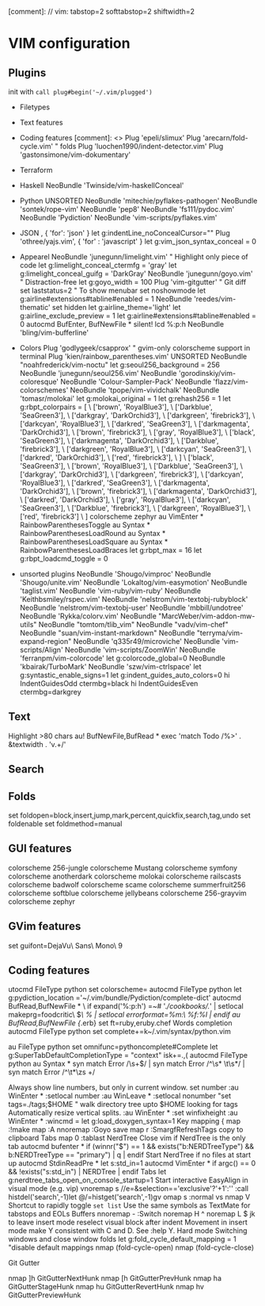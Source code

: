[comment]: // vim: tabstop=2 softtabstop=2 shiftwidth=2

VIM configuration
=================
## Plugins
init with `call plug#begin('~/.vim/plugged')`

- Filetypes
- Text features
- Coding features
[comment]: <> Plug 'epeli/slimux'
Plug 'arecarn/fold-cycle.vim' " folds
Plug 'luochen1990/indent-detector.vim'
Plug 'gastonsimone/vim-dokumentary'
- Terraform
- Haskell
NeoBundle 'Twinside/vim-haskellConceal'
- Python
UNSORTED
NeoBundle 'mitechie/pyflakes-pathogen'
NeoBundle 'sontek/rope-vim'
NeoBundle 'pep8'
NeoBundle 'fs111/pydoc.vim'
NeoBundle 'Pydiction'
NeoBundle 'vim-scripts/pyflakes.vim'
- JSON
, { 'for': 'json' }
let g:indentLine_noConcealCursor=""
Plug 'othree/yajs.vim', { 'for' : 'javascript' }
let g:vim_json_syntax_conceal = 0
- Appearel
NeoBundle 'junegunn/limelight.vim' " Highlight only piece of code
let g:limelight_conceal_ctermfg = 'gray'
let g:limelight_conceal_guifg = 'DarkGray'
NeoBundle 'junegunn/goyo.vim' " Distraction-free
let g:goyo_width = 100
Plug 'vim-gitgutter' " Git diff
set laststatus=2 " To show menubar
set noshowmode
let g:airline#extensions#tabline#enabled = 1
NeoBundle 'reedes/vim-thematic'
set hidden
let g:airline_theme='light'
let g:airline_exclude_preview = 1
let g:airline#extensions#tabline#enabled = 0
autocmd BufEnter, BufNewFile * silent! lcd %:p:h
NeoBundle 'bling/vim-bufferline'

- Colors
Plug 'godlygeek/csapprox' " gvim-only colorscheme support in terminal
Plug 'kien/rainbow_parentheses.vim'
UNSORTED
NeoBundle "noahfrederick/vim-noctu"
let g:seoul256_background = 256
NeoBundle 'junegunn/seoul256.vim'
NeoBundle 'gorodinskiy/vim-coloresque'
NeoBundle 'Colour-Sampler-Pack'
NeoBundle 'flazz/vim-colorschemes'
NeoBundle 'tpope/vim-vividchalk'
NeoBundle 'tomasr/molokai'
let g:molokai_original = 1
let g:rehash256 = 1
let g:rbpt_colorpairs = [
\ ['brown',       'RoyalBlue3'],
\ ['Darkblue',    'SeaGreen3'],
\ ['darkgray',    'DarkOrchid3'],
\ ['darkgreen',   'firebrick3'],
\ ['darkcyan',    'RoyalBlue3'],
\ ['darkred',     'SeaGreen3'],
\ ['darkmagenta', 'DarkOrchid3'],
\ ['brown',       'firebrick3'],
\ ['gray',        'RoyalBlue3'],
\ ['black',       'SeaGreen3'],
\ ['darkmagenta', 'DarkOrchid3'],
\ ['Darkblue',    'firebrick3'],
\ ['darkgreen',   'RoyalBlue3'],
\ ['darkcyan',    'SeaGreen3'],
\ ['darkred',     'DarkOrchid3'],
\ ['red',         'firebrick3'],
\ ]
\ ['black',       'SeaGreen3'],
\ ['brown',       'RoyalBlue3'],
\ ['Darkblue',    'SeaGreen3'],
\ ['darkgray',    'DarkOrchid3'],
\ ['darkgreen',   'firebrick3'],
\ ['darkcyan',    'RoyalBlue3'],
\ ['darkred',     'SeaGreen3'],
\ ['darkmagenta', 'DarkOrchid3'],
\ ['brown',       'firebrick3'],
\ ['darkmagenta', 'DarkOrchid3'],
\ ['darkred',     'DarkOrchid3'],
\ ['gray',        'RoyalBlue3'],
\ ['darkcyan',    'SeaGreen3'],
\ ['Darkblue',    'firebrick3'],
\ ['darkgreen',   'RoyalBlue3'],
\ ['red',         'firebrick3']
\ ]
colorscheme zephyr
au VimEnter * RainbowParenthesesToggle
au Syntax * RainbowParenthesesLoadRound
au Syntax * RainbowParenthesesLoadSquare
au Syntax * RainbowParenthesesLoadBraces
let g:rbpt_max = 16
let g:rbpt_loadcmd_toggle = 0
- unsorted plugins
NeoBundle 'Shougo/vimproc'
NeoBundle 'Shougo/unite.vim'
NeoBundle 'Lokaltog/vim-easymotion'
NeoBundle 'taglist.vim'
NeoBundle 'vim-ruby/vim-ruby'
NeoBundle 'Keithbsmiley/rspec.vim'
NeoBundle 'nelstrom/vim-textobj-rubyblock'
NeoBundle 'nelstrom/vim-textobj-user'
NeoBundle 'mbbill/undotree'
NeoBundle 'Rykka/colorv.vim'
NeoBundle "MarcWeber/vim-addon-mw-utils"
NeoBundle "tomtom/tlib_vim"
NeoBundle "vadv/vim-chef"
NeoBundle "suan/vim-instant-markdown"
NeoBundle "terryma/vim-expand-region"
NeoBundle 'q335r49/microviche'
NeoBundle 'vim-scripts/Align'
NeoBundle 'vim-scripts/ZoomWin'
NeoBundle 'ferranpm/vim-colorcode'
let g:colorcode_global=0
NeoBundle 'kbairak/TurboMark'
NeoBundle 'szw/vim-ctrlspace'
let g:syntastic_enable_signs=1
let g:indent_guides_auto_colors=0
hi IndentGuidesOdd  ctermbg=black
hi IndentGuidesEven ctermbg=darkgrey

## Text
Highlight >80 chars
au! BufNewFile,BufRead * exec 'match Todo /\%>' . &textwidth . 'v.\+/'

## Search

## Folds
set foldopen=block,insert,jump,mark,percent,quickfix,search,tag,undo
set foldenable
set foldmethod=manual

## GUI features
colorscheme 256-jungle
colorscheme Mustang
colorscheme symfony
colorscheme anotherdark
colorscheme molokai
colorscheme railscasts
colorscheme badwolf
colorscheme scame
colorscheme summerfruit256
colorscheme softblue
colorscheme jellybeans
colorscheme 256-grayvim
colorscheme zephyr

## GVim features
set guifont=DejaVu\ Sans\ Mono\ 9

## Coding features
utocmd FileType python set colorscheme= autocmd FileType python let g:pydiction_location ='~/.vim/bundle/Pydiction/complete-dict'
autocmd BufRead,BufNewFile *
\  if expand('%:p:h') =~# '.*/cookbooks/.*'
\|   setlocal makeprg=foodcritic\ $*\ %
\|   setlocal errorformat=%m:\ %f:%l
\| endif
au BufRead,BufNewFile {*.erb}     set ft=ruby,eruby.chef
Words completion
autocmd FileType python set complete+=k~/.vim/syntax/python.vim

au FileType python set omnifunc=pythoncomplete#Complete
let g:SuperTabDefaultCompletionType = "context"
isk+=.,(
autocmd FileType python au Syntax *    syn match Error /\s\+$/ | syn match Error /^\s* \t\s*/ | syn match Error /^\t*\zs \+/

Always show line numbers, but only in current window.
set number
:au WinEnter * :setlocal number
:au WinLeave * :setlocal nonumber "set tags=./tags;$HOME " walk directory tree upto $HOME looking for tags
Automatically resize vertical splits.
:au WinEnter * :set winfixheight
:au WinEnter * :wincmd =
let g:load_doxygen_syntax=1
Key mapping {
map <F5> :!make<CR>
map <F2> :A<CR>
nnoremap <Leader><Leader> :Goyo<CR>
save
map <Leader>r :SmargfRefreshTags<CR>
copy to clipboard
Tabs
map <Leader>0 :tablast<CR>
NerdTree
Close vim if NerdTree is the only tab
autocmd bufenter * if (winnr("$") == 1 && exists("b:NERDTreeType") && b:NERDTreeType == "primary") | q | endif
Start NerdTree if no files at start up
autocmd StdinReadPre * let s:std_in=1
autocmd VimEnter * if argc() == 0 && !exists("s:std_in") | NERDTree | endif
Tabs
let g:nerdtree_tabs_open_on_console_startup=1
Start interactive EasyAlign in visual mode (e.g. vip<Enter>)
vnoremap <silent> s //e<C-r>=&selection=='exclusive'?'+1':''<CR><CR>
\:<C-u>call histdel('search',-1)<Bar>let @/=histget('search',-1)<CR>gv
omap s :normal vs<CR>
nmap <Leader><Leader> V
Shortcut to rapidly toggle `set list`
Use the same symbols as TextMate for tabstops and EOLs
Buffers
nnoremap - :Switch<cr>
noremap  H ^
noremap  L $
jk to leave insert mode
reselect visual block after indent
Movement in insert mode
make Y consistent with C and D. See :help Y.
Hard mode
Switching windows and close window
folds
let g:fold_cycle_default_mapping = 1 "disable default mappings
nmap <Tab><Tab> <Plug>(fold-cycle-open)
nmap <S-Tab><S-Tab> <Plug>(fold-cycle-close)

Git Gutter



nmap ]h <Plug>GitGutterNextHunk
nmap [h <Plug>GitGutterPrevHunk
nmap <Leader>ha <Plug>GitGutterStageHunk
nmap <Leader>hu <Plug>GitGutterRevertHunk
nmap <Leader>hv <Plug>GitGutterPreviewHunk
